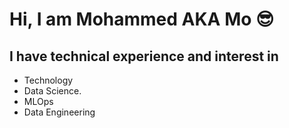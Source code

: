 # Hi, I am Mohammed AKA Mo 😎
## I have technical experience and interest in 
+ Technology
+ Data Science.
+ MLOps
+ Data Engineering
